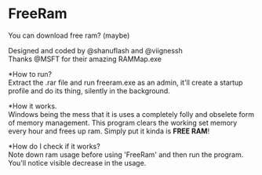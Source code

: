 # FreeRam
You can download free ram? (maybe)

Designed and coded by @shanuflash and @viignessh<br>
Thanks @MSFT for their amazing RAMMap.exe

*How to run?<br>
Extract the .rar file and run freeram.exe as an admin, it'll create 
a startup profile and do its thing, silently in the background. 

*How it works.<br>
Windows being the mess that it is uses a completely folly and obselete form of memory
management. This program clears the working set memory every hour and frees up ram. 
Simply put it kinda is **FREE RAM**!

*How do I check if it works?<br>
Note down ram usage before using 'FreeRam' and then run the program. You'll notice visible
decrease in the usage.
 

